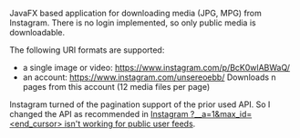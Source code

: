 JavaFX based application for downloading media (JPG, MPG) from Instagram.
There is no login implemented, so only public media is downloadable.

The following URI formats are supported:

- a single image or video: https://www.instagram.com/p/BcK0wlABWaQ/
- an account: https://www.instagram.com/unsereoebb/
  Downloads n pages from this account (12 media files per page)

Instagram turned of the pagination support of the prior used API.
So I changed the API as recommended in 
[Instagram ?__a=1&max_id=<end_cursor> isn't working for public user feeds](https://stackoverflow.com/questions/49265013/instagram-a-1max-id-end-cursor-isnt-working-for-public-user-feeds).
